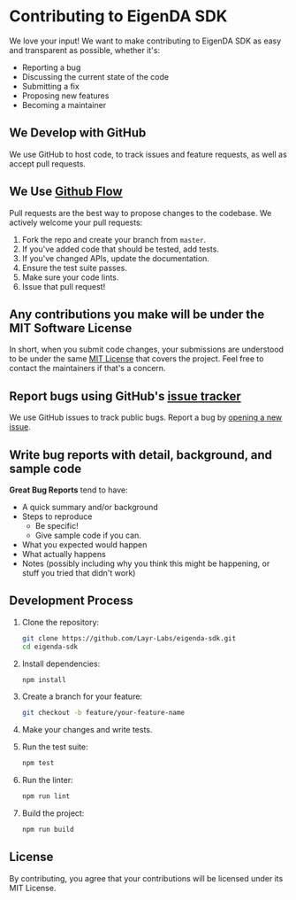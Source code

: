 # Contributing to EigenDA SDK

We love your input! We want to make contributing to EigenDA SDK as easy and transparent as possible, whether it's:

- Reporting a bug
- Discussing the current state of the code
- Submitting a fix
- Proposing new features
- Becoming a maintainer

## We Develop with GitHub
We use GitHub to host code, to track issues and feature requests, as well as accept pull requests.

## We Use [Github Flow](https://guides.github.com/introduction/flow/index.html)
Pull requests are the best way to propose changes to the codebase. We actively welcome your pull requests:

1. Fork the repo and create your branch from `master`.
2. If you've added code that should be tested, add tests.
3. If you've changed APIs, update the documentation.
4. Ensure the test suite passes.
5. Make sure your code lints.
6. Issue that pull request!

## Any contributions you make will be under the MIT Software License
In short, when you submit code changes, your submissions are understood to be under the same [MIT License](http://choosealicense.com/licenses/mit/) that covers the project. Feel free to contact the maintainers if that's a concern.

## Report bugs using GitHub's [issue tracker](https://github.com/Layr-Labs/eigenda-sdk/issues)
We use GitHub issues to track public bugs. Report a bug by [opening a new issue](https://github.com/Layr-Labs/eigenda-sdk/issues/new).

## Write bug reports with detail, background, and sample code

**Great Bug Reports** tend to have:

- A quick summary and/or background
- Steps to reproduce
  - Be specific!
  - Give sample code if you can.
- What you expected would happen
- What actually happens
- Notes (possibly including why you think this might be happening, or stuff you tried that didn't work)

## Development Process

1. Clone the repository:
   ```bash
   git clone https://github.com/Layr-Labs/eigenda-sdk.git
   cd eigenda-sdk
   ```

2. Install dependencies:
   ```bash
   npm install
   ```

3. Create a branch for your feature:
   ```bash
   git checkout -b feature/your-feature-name
   ```

4. Make your changes and write tests.

5. Run the test suite:
   ```bash
   npm test
   ```

6. Run the linter:
   ```bash
   npm run lint
   ```

7. Build the project:
   ```bash
   npm run build
   ```

## License
By contributing, you agree that your contributions will be licensed under its MIT License. 